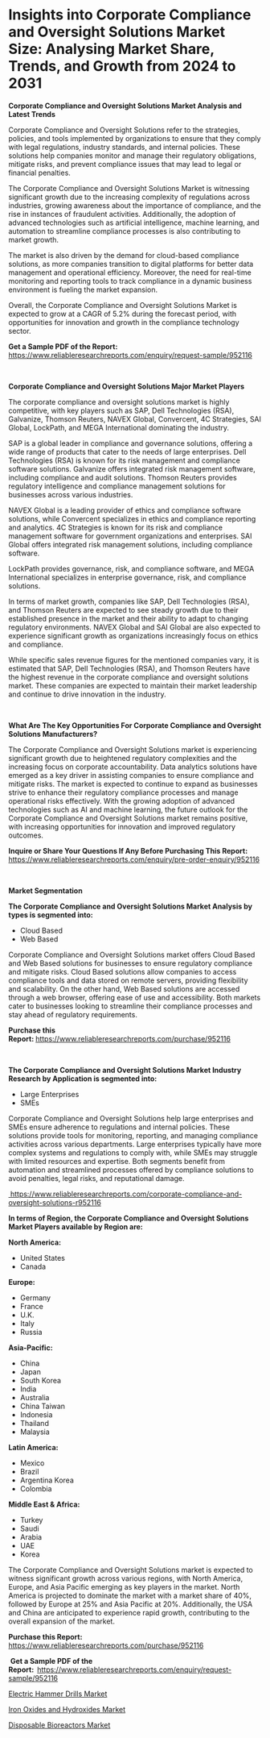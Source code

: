 <p><h1>Insights into Corporate Compliance and Oversight Solutions Market Size: Analysing Market Share, Trends, and Growth from 2024 to 2031</h1></p><p><strong>Corporate Compliance and Oversight Solutions Market Analysis and Latest Trends</strong></p>
<p><p>Corporate Compliance and Oversight Solutions refer to the strategies, policies, and tools implemented by organizations to ensure that they comply with legal regulations, industry standards, and internal policies. These solutions help companies monitor and manage their regulatory obligations, mitigate risks, and prevent compliance issues that may lead to legal or financial penalties.</p><p>The Corporate Compliance and Oversight Solutions Market is witnessing significant growth due to the increasing complexity of regulations across industries, growing awareness about the importance of compliance, and the rise in instances of fraudulent activities. Additionally, the adoption of advanced technologies such as artificial intelligence, machine learning, and automation to streamline compliance processes is also contributing to market growth.</p><p>The market is also driven by the demand for cloud-based compliance solutions, as more companies transition to digital platforms for better data management and operational efficiency. Moreover, the need for real-time monitoring and reporting tools to track compliance in a dynamic business environment is fueling the market expansion.</p><p>Overall, the Corporate Compliance and Oversight Solutions Market is expected to grow at a CAGR of 5.2% during the forecast period, with opportunities for innovation and growth in the compliance technology sector.</p></p>
<p><strong>Get a Sample PDF of the Report:&nbsp;</strong> <a href="https://www.reliableresearchreports.com/enquiry/request-sample/952116">https://www.reliableresearchreports.com/enquiry/request-sample/952116</a></p>
<p>&nbsp;</p>
<p><strong>Corporate Compliance and Oversight Solutions Major Market Players</strong></p>
<p><p>The corporate compliance and oversight solutions market is highly competitive, with key players such as SAP, Dell Technologies (RSA), Galvanize, Thomson Reuters, NAVEX Global, Convercent, 4C Strategies, SAI Global, LockPath, and MEGA International dominating the industry.</p><p>SAP is a global leader in compliance and governance solutions, offering a wide range of products that cater to the needs of large enterprises. Dell Technologies (RSA) is known for its risk management and compliance software solutions. Galvanize offers integrated risk management software, including compliance and audit solutions. Thomson Reuters provides regulatory intelligence and compliance management solutions for businesses across various industries.</p><p>NAVEX Global is a leading provider of ethics and compliance software solutions, while Convercent specializes in ethics and compliance reporting and analytics. 4C Strategies is known for its risk and compliance management software for government organizations and enterprises. SAI Global offers integrated risk management solutions, including compliance software.</p><p>LockPath provides governance, risk, and compliance software, and MEGA International specializes in enterprise governance, risk, and compliance solutions.</p><p>In terms of market growth, companies like SAP, Dell Technologies (RSA), and Thomson Reuters are expected to see steady growth due to their established presence in the market and their ability to adapt to changing regulatory environments. NAVEX Global and SAI Global are also expected to experience significant growth as organizations increasingly focus on ethics and compliance.</p><p>While specific sales revenue figures for the mentioned companies vary, it is estimated that SAP, Dell Technologies (RSA), and Thomson Reuters have the highest revenue in the corporate compliance and oversight solutions market. These companies are expected to maintain their market leadership and continue to drive innovation in the industry.</p></p>
<p>&nbsp;</p>
<p><strong>What Are The Key Opportunities For Corporate Compliance and Oversight Solutions Manufacturers?</strong></p>
<p><p>The Corporate Compliance and Oversight Solutions market is experiencing significant growth due to heightened regulatory complexities and the increasing focus on corporate accountability. Data analytics solutions have emerged as a key driver in assisting companies to ensure compliance and mitigate risks. The market is expected to continue to expand as businesses strive to enhance their regulatory compliance processes and manage operational risks effectively. With the growing adoption of advanced technologies such as AI and machine learning, the future outlook for the Corporate Compliance and Oversight Solutions market remains positive, with increasing opportunities for innovation and improved regulatory outcomes.</p></p>
<p><strong>Inquire or Share Your Questions If Any Before Purchasing This Report:</strong> <a href="https://www.reliableresearchreports.com/enquiry/pre-order-enquiry/952116">https://www.reliableresearchreports.com/enquiry/pre-order-enquiry/952116</a></p>
<p>&nbsp;</p>
<p><strong>Market Segmentation</strong></p>
<p><strong>The Corporate Compliance and Oversight Solutions Market Analysis by types is segmented into:</strong></p>
<p><ul><li>Cloud Based</li><li>Web Based</li></ul></p>
<p><p>Corporate Compliance and Oversight Solutions market offers Cloud Based and Web Based solutions for businesses to ensure regulatory compliance and mitigate risks. Cloud Based solutions allow companies to access compliance tools and data stored on remote servers, providing flexibility and scalability. On the other hand, Web Based solutions are accessed through a web browser, offering ease of use and accessibility. Both markets cater to businesses looking to streamline their compliance processes and stay ahead of regulatory requirements.</p></p>
<p><strong>Purchase this Report:&nbsp;</strong><a href="https://www.reliableresearchreports.com/purchase/952116">https://www.reliableresearchreports.com/purchase/952116</a></p>
<p>&nbsp;</p>
<p><strong>The Corporate Compliance and Oversight Solutions Market Industry Research by Application is segmented into:</strong></p>
<p><ul><li>Large Enterprises</li><li>SMEs</li></ul></p>
<p><p>Corporate Compliance and Oversight Solutions help large enterprises and SMEs ensure adherence to regulations and internal policies. These solutions provide tools for monitoring, reporting, and managing compliance activities across various departments. Large enterprises typically have more complex systems and regulations to comply with, while SMEs may struggle with limited resources and expertise. Both segments benefit from automation and streamlined processes offered by compliance solutions to avoid penalties, legal risks, and reputational damage.</p></p>
<p><a href="https://www.reliableresearchreports.com/corporate-compliance-and-oversight-solutions-r952116">&nbsp;https://www.reliableresearchreports.com/corporate-compliance-and-oversight-solutions-r952116</a></p>
<p><strong>In terms of Region, the Corporate Compliance and Oversight Solutions Market Players available by Region are:</strong></p>
<p>
    <p> <strong> North America: </strong>
        <ul>
            <li>United States</li>
            <li>Canada</li>
        </ul>
        </p> 
    <p> <strong> Europe: </strong>
        <ul>
            <li>Germany</li>
            <li>France</li>
            <li>U.K.</li>
            <li>Italy</li>
            <li>Russia</li>
        </ul>
        </p> 
    <p> <strong> Asia-Pacific: </strong>
        <ul>
            <li>China</li>
            <li>Japan</li>
            <li>South Korea</li>
            <li>India</li>
            <li>Australia</li>
            <li>China Taiwan</li>
            <li>Indonesia</li>
            <li>Thailand</li>
            <li>Malaysia</li>
        </ul>
        </p> 
    <p> <strong> Latin America: </strong>
        <ul>
            <li>Mexico</li>
            <li>Brazil</li>
            <li>Argentina Korea</li>
            <li>Colombia</li>
        </ul>
        </p> 
    <p> <strong> Middle East & Africa: </strong>
        <ul>
            <li>Turkey</li>
            <li>Saudi</li>
            <li>Arabia</li>
            <li>UAE</li>
            <li>Korea</li>
        </ul>
    </p>
    </p>
<p><p>The Corporate Compliance and Oversight Solutions market is expected to witness significant growth across various regions, with North America, Europe, and Asia Pacific emerging as key players in the market. North America is projected to dominate the market with a market share of 40%, followed by Europe at 25% and Asia Pacific at 20%. Additionally, the USA and China are anticipated to experience rapid growth, contributing to the overall expansion of the market.</p></p>
<p><strong>Purchase this Report: </strong><a href="https://www.reliableresearchreports.com/purchase/952116">https://www.reliableresearchreports.com/purchase/952116</a></p>
<p>&nbsp;<strong>Get a Sample PDF of the Report:&nbsp;&nbsp;</strong><a href="https://www.reliableresearchreports.com/enquiry/request-sample/952116">https://www.reliableresearchreports.com/enquiry/request-sample/952116</a></p>
<p><strong></strong></p>
<p><p><a href="https://www.linkedin.com/pulse/electric-hammer-drills-market-share-evolution-growth-trends-hsg2e?trackingId=6R1Fx1b8r2yrphTEMjGWww%3D%3D">Electric Hammer Drills Market</a></p><p><a href="https://www.linkedin.com/pulse/iron-oxides-hydroxides-market-dynamics-2024-2031-also-its-trends-sv0of?trackingId=QKxHBAs2fjI7DAo93DT9RA%3D%3D">Iron Oxides and Hydroxides Market</a></p><p><a href="https://www.linkedin.com/pulse/disposable-bioreactors-market-research-report-its-history-forecast-d97pe?trackingId=IR0i2dt2rQ6b9ovwzDUiYw%3D%3D">Disposable Bioreactors Market</a></p></p>